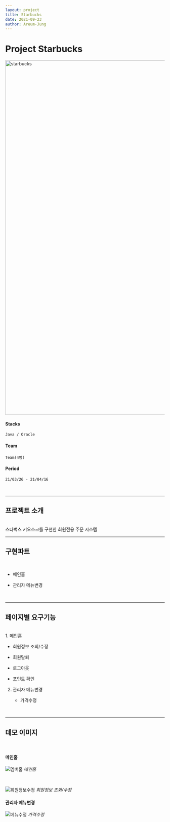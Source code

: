 ```yaml
---
layout: project
title: Starbucks
date: 2021-09-23
author: Areum-Jung
---
```


# **Project Starbucks**

<img width="1120" alt="starbucks" src="https://user-images.githubusercontent.com/78872071/134526806-a6f54892-b2b9-4add-a76d-2f8a8dabba0d.PNG">
  
<br>

#### **Stacks**

    Java / Oracle

#### **Team**
  
    Team(4명)

#### **Period**

    21/03/26 - 21/04/16

<br>

---

## **프로젝트 소개**  
<br>
스타벅스 키오스크를 구현한 회원전용 주문 시스템

<br>

---
## **구현파트**
<br>
  
  * 메인홈 

  * 관리자 메뉴변경

<br>

---
## **페이지별 요구기능**
<br>
1. 메인홈 

   * 회원정보 조회/수정

   * 회원탈퇴

   * 로그아웃 

   * 포인트 확인

2. 관리자 메뉴변경  

    * 가격수정


<br>

---
## **데모 이미지**  
<br>

#### **메인홈**  

![멤버홈](https://user-images.githubusercontent.com/78872071/135721278-155f02d4-ab75-4862-aadd-e8bee3a100e5.png)
*메인홈*

<br>

![회원정보수정](https://user-images.githubusercontent.com/78872071/135721277-d8ecfdc4-50e5-4f3e-b282-3ad030acd1e7.png)
*회원정보 조회/수정*

#### **관리자 메뉴변경**  

![메뉴수정](https://user-images.githubusercontent.com/78872071/135721270-2d8a19c3-317d-4074-9375-c35c065c9d81.png)
*가격수정*